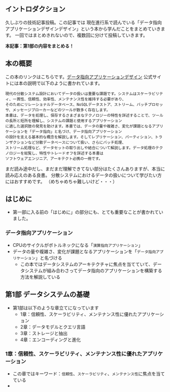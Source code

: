 ## イントロダクション
久しぶりの技術記事投稿。この記事では 現在進行系で読んでいる「データ指向アプリケーションデザインデザイン」という本から学んだことをまとめていきます。
一回ではまとめきれないので、複数回に分けて投稿していきます。

**本記事：第1部の内容をまとめる！**

## 本の概要
この本のリンクはこちらです。[データ指向アプリケーションデザイン](https://www.oreilly.co.jp/books/9784873118703/)
公式サイトには本の説明で以下のように書かれています。

```
現代の分散システム設計においてデータの扱いは重要な課題です。システムはスケーラビリティ、一貫性、信頼性、効率性、メンテナンス性を維持する必要があり、
そのためにリレーショナルデータベース、NoSQLデータストア、ストリーム、バッチプロセッサ、メッセージブローカーなどのツールが数多く存在します。
本書は、データを処理し、保存するさまざまなテクノロジーの特性を詳述することで、ツールの長所と短所を理解し、システムの課題と使用するアプリケーション
に適した選択肢の発見を助けます。本書では、データの量や複雑さ、変化が課題となるアプリケーションを「データ指向」と名づけ、データ指向アプリケーション
の設計を支える基本的な概念を解説します。そしてレプリケーション、パーティション、トランザクションなど分散データベースについて扱い、さらにバッチ処理、
ストリーム処理など、データセットの取り出しや結合について解説します。データ処理のテクノロジーを総覧し、特性やトレードオフを詳述する本書は
ソフトウェアエンジニア、アーキテクト必携の一冊です。
```

まだ読み途中だし、まだまだ理解できてない部分はたくさんありますが、本当に読み応えのある良書。 分散システムにおけるデータの扱いについて学びたい方にはおすすめです。 （めちゃめちゃ難しいけど・・・）

## はじめに
- 第一部に入る前の「はじめに」の部分にも、とても重要なことが書かれていました。

### データ指向アプリケーション
- CPUのサイクルがボトルネックになる「`演算指向アプリケーション`」
- データの量や複雑さ、変化が課題となるアプリケーションを「`データ指向アプリケーション`」と名づける
  - この本ではデータシステムのアーキテクチャに焦点を当てていて、データシステムが組み合わさってデータ指向のアプリケーションを構築する方法を解説している

## 第1部 データシステムの基礎
- 第1部は以下のような章立てになっています
  - 1章：信頼性、スケーラビリティ、メンテナンス性に優れたアプリケーション
  - 2章：データモデルとクエリ言語
  - 3章：ストレージと抽出
  - 4章：エンコーディングと進化

### 1章：信頼性、スケーラビリティ、メンテナンス性に優れたアプリケーション
- この章ではキーワード：`信頼性`、`スケーラビリティ`、`メンテナンス性`に焦点を当てている
- 

